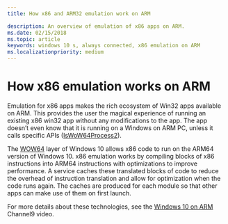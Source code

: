 ```yaml
---
title: How x86 and ARM32 emulation work on ARM

description: An overview of emulation of x86 apps on ARM.
ms.date: 02/15/2018
ms.topic: article
keywords: windows 10 s, always connected, x86 emulation on ARM
ms.localizationpriority: medium
---
```

# How x86 emulation works on ARM
Emulation for x86 apps makes the rich ecosystem of Win32 apps available on ARM. This provides the user the magical experience of running an existing x86 win32 app without any modifications to the app. The app doesn’t even know that it is running on a Windows on ARM PC, unless it calls specific APIs ([IsWoW64Process2](/windows/desktop/api/wow64apiset/nf-wow64apiset-iswow64process2)).

The [WOW64](/windows/desktop/WinProg64/running-32-bit-applications) layer of Windows 10 allows x86 code to run on the ARM64 version of Windows 10. x86 emulation works by compiling blocks of x86 instructions into ARM64 instructions with optimizations to improve performance. A service caches these translated blocks of code to reduce the overhead of instruction translation and allow for optimization when the code runs again. The caches are produced for each module so that other apps can make use of them on first launch. 

For more details about these technologies, see the [Windows 10 on ARM](https://channel9.msdn.com/Events/Build/2017/P4171) Channel9 video.